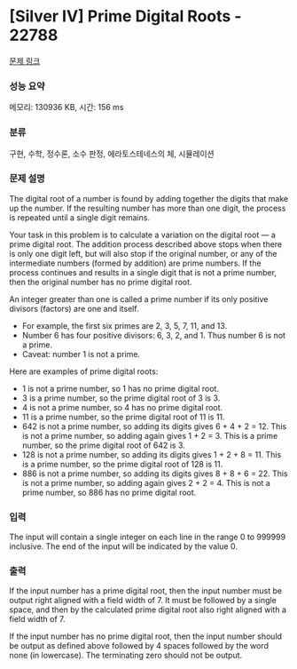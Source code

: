# [Silver IV] Prime Digital Roots - 22788 

[문제 링크](https://www.acmicpc.net/problem/22788) 

### 성능 요약

메모리: 130936 KB, 시간: 156 ms

### 분류

구현, 수학, 정수론, 소수 판정, 에라토스테네스의 체, 시뮬레이션

### 문제 설명

<p>The digital root of a number is found by adding together the digits that make up the number. If the resulting number has more than one digit, the process is repeated until a single digit remains.</p>

<p>Your task in this problem is to calculate a variation on the digital root — a prime digital root. The addition process described above stops when there is only one digit left, but will also stop if the original number, or any of the intermediate numbers (formed by addition) are prime numbers. If the process continues and results in a single digit that is not a prime number, then the original number has no prime digital root.</p>

<p>An integer greater than one is called a prime number if its only positive divisors (factors) are one and itself.</p>

<ul>
	<li>For example, the first six primes are 2, 3, 5, 7, 11, and 13.</li>
	<li>Number 6 has four positive divisors: 6, 3, 2, and 1. Thus number 6 is not a prime.</li>
	<li>Caveat: number 1 is not a prime.</li>
</ul>

<p>Here are examples of prime digital roots:</p>

<ul>
	<li>1 is not a prime number, so 1 has no prime digital root.</li>
	<li>3 is a prime number, so the prime digital root of 3 is 3.</li>
	<li>4 is not a prime number, so 4 has no prime digital root.</li>
	<li>11 is a prime number, so the prime digital root of 11 is 11.</li>
	<li>642 is not a prime number, so adding its digits gives 6 + 4 + 2 = 12. This is not a prime number, so adding again gives 1 + 2 = 3. This is a prime number, so the prime digital root of 642 is 3.</li>
	<li>128 is not a prime number, so adding its digits gives 1 + 2 + 8 = 11. This is a prime number, so the prime digital root of 128 is 11.</li>
	<li>886 is not a prime number, so adding its digits gives 8 + 8 + 6 = 22. This is not a prime number, so adding again gives 2 + 2 = 4. This is not a prime number, so 886 has no prime digital root.</li>
</ul>

### 입력 

 <p>The input will contain a single integer on each line in the range 0 to 999999 inclusive. The end of the input will be indicated by the value 0.</p>

### 출력 

 <p>If the input number has a prime digital root, then the input number must be output right aligned with a field width of 7. It must be followed by a single space, and then by the calculated prime digital root also right aligned with a field width of 7.</p>

<p>If the input number has no prime digital root, then the input number should be output as defined above followed by 4 spaces followed by the word none (in lowercase). The terminating zero should not be output.</p>

